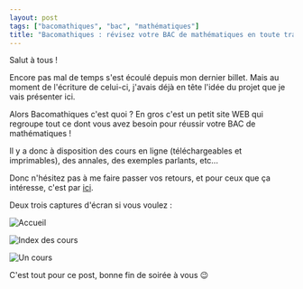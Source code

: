 ```yaml
---
layout: post
tags: ["bacomathiques", "bac", "mathématiques"]
title: "Bacomathiques : révisez votre BAC de mathématiques en toute tranquilité !"
---
```


Salut à tous !

Encore pas mal de temps s'est écoulé depuis mon dernier billet. Mais au moment de l'écriture de celui-ci, j'avais déjà en tête l'idée du projet que je vais présenter ici.

Alors Bacomathiques c'est quoi ? En gros c'est un petit site WEB qui regroupe tout ce dont vous avez besoin pour réussir votre BAC de mathématiques !

Il y a donc à disposition des cours en ligne (téléchargeables et imprimables), des annales, des exemples parlants, etc...

Donc n'hésitez pas à me faire passer vos retours, et pour ceux que ça intéresse, c'est par [ici](https://bacomathiqu.es).

Deux trois captures d'écran si vous voulez :

![Accueil](https://i.imgur.com/X2W92rD.png)

![Index des cours](https://i.imgur.com/J2uxVJ9.png)

![Un cours](https://i.imgur.com/spm0mZN.png)

C'est tout pour ce post, bonne fin de soirée à vous :wink: